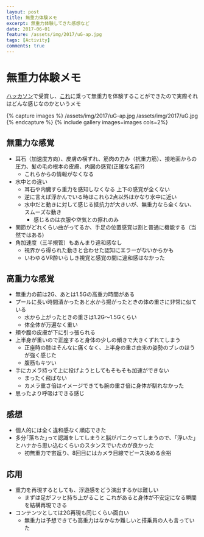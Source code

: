 ```yaml
---
layout: post
title: 無重力体験メモ
excerpt: 無重力体験してきた感想など
date: 2017-06-01
feature: /assets/img/2017/uG-ap.jpg
tags: [Activity]
comments: true
---
```


# 無重力体験メモ

[ハッカソン](/tokichiro)で受賞し、[これ](https://www.jsforum.or.jp/other/zerog.html)に乗って無重力を体験することができたので実際それはどんな感じなのかというメモ

{% capture images %}
  /assets/img/2017/uG-ap.jpg
  /assets/img/2017/uG.jpg
{% endcapture %}
{% include gallery images=images  cols=2%}

## 無重力な感覚

* 耳石（加速度方向）、皮膚の横ずれ、筋肉の力み（抗重力筋）、接地面からの圧力、髪の毛の根本の皮膚、内臓の感覚(正確な名前?)
  * これらからの情報がなくなる
* 水中との違い
  * 耳石や内臓すら重力を感知しなくなる 上下の感覚が全くない
  * 逆に言えば浮かんでいる時はこれら2点以外はかなり水中に近い
  * 水中だと動きに対して感じる抵抗力が大きいが、無重力なら全くない、スムーズな動き
    * 感じるのは衣服や空気との擦れのみ
* 関節がどれくらい曲がってるか、手足の位置感覚は割と普通に機能する（当然ではある)
* 角加速度（三半規管）もあんまり違和感なし
  * 視界から得られた動きと合わせた認知にエラーがないからかも
  * いわゆるVR酔いらしき視覚と感覚の間に違和感はなかった

## 高重力な感覚

* 無重力の前は2G、あとは1.5Gの高重力時間がある
* プールに長い時間漬かったあと水から揚がったときの体の重さに非常に似ている
  * 水から上がったときの重さは1.2G〜1.5Gくらい
  * 体全体が万遍なく重い
* 頬や腹の皮膚が下に引っ張られる
* 上半身が重いので正座すると身体の少しの傾きで大きくずれてしまう
  * 正座時の膝はそんなに痛くなく、上半身の重さ由来の姿勢のブレのほうが強く感じた
  * 腹筋もキツい
* 手にカメラ持って上に投げようとしてもそもそも加速ができない
  * まったく飛ばない
  * カメラ重さ倍はイメージできても腕の重さ倍に身体が馴れなかった
* 思ったより呼吸はできる感じ

## 感想

* 個人的には全く違和感なく順応できた
* 多分｢落ちた｣って認識をしてしまうと脳がパニクってしまうので、｢浮いた｣とハナから思い込むくらいのスタンスでいたのが良かった
  * 初無重力で宙返り、8回目にはカメラ目線でピース決める余裕

## 応用

* 重力を再現するとしても、浮遊感をどう演出するかは難しい
  * まずは足がフッと持ち上がること これがあると身体が不安定になる瞬間を結構再現できる
* コンテンツとしては2G再現も同じくらい面白い
  * 無重力は予想できても高重力はなかなか難しいと搭乗員の人も言っていた
